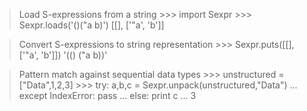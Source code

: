 > Load S-expressions from a string
    >>> import Sexpr
    >>> Sexpr.loads('()("a b)')
    [[], ['"a', 'b']]  
   
  
> Convert S-expressions to string representation
    >>> Sexpr.puts([[], ['"a', 'b']])
    '(() ("a b))'  
  
  
> Pattern match against sequential data types
    >>> unstructured = ["Data",1,2,3]
    >>> try: a,b,c = Sexpr.unpack(unstructured,"Data")
    ... except IndexError: pass
    ... else: print c
    ... 
    3

